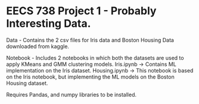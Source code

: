 # EECS 738 Project 1 - Probably Interesting Data.

Data - Contains the 2 csv files for Iris data and Boston Housing Data downloaded from kaggle.

Notebook - Includes 2 notebooks in which both the datasets are used to apply KMeans and GMM clustering models.
  Iris.ipynb -> Contains ML implementation on the Iris dataset.
  Housing.ipynb -> This notebook is based on the Iris notebook, but implementing the ML models on the Boston Housing dataset.

Requires Pandas, and numpy libraries to be installed.
